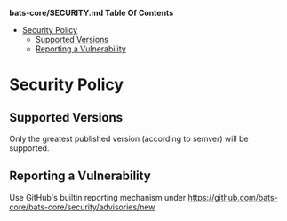 <!-- START doctoc generated TOC please keep comment here to allow auto update -->
<!-- DON'T EDIT THIS SECTION, INSTEAD RE-RUN doctoc TO UPDATE -->
**bats-core/SECURITY.md Table Of Contents**

- [Security Policy](#security-policy)
  - [Supported Versions](#supported-versions)
  - [Reporting a Vulnerability](#reporting-a-vulnerability)

<!-- END doctoc generated TOC please keep comment here to allow auto update -->

# Security Policy

## Supported Versions

Only the greatest published version (according to semver) will be supported.

## Reporting a Vulnerability

Use GitHub's builtin reporting mechanism under https://github.com/bats-core/bats-core/security/advisories/new
